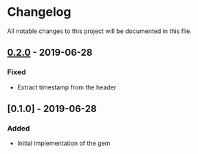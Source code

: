 # Changelog

All notable changes to this project will be documented in this file.

## [0.2.0] - 2019-06-28

### Fixed

- Extract timestamp from the header

## [0.1.0] - 2019-06-28

### Added

- Initial implementation of the gem


[0.2.0]: https://github.com/myfreecomm/nexaas-queue_time/compare/v0.1.0...v0.2.0/
